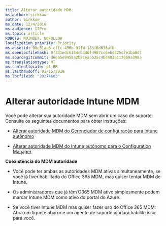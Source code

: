 ```yaml
---
title: Alterar autoridade MDM
ms.author: sirkkuw
author: Sirkkuw
ms.date: 12/4/2018
ms.audience: ITPro
ms.topic: article
ROBOTS: NOINDEX, NOFOLLOW
localization_priority: Priority
ms.assetid: 08c51aa6-cffc-456b-91fb-185f0d636afb
ms.openlocfilehash: 0f231edc6154cb3d6fd987cc6ebd425c7e1ba0d7
ms.sourcegitcommit: d6ea5e9458a2b8ceaab3ac4bd483e1130b9a398a
ms.translationtype: MT
ms.contentlocale: pt-BR
ms.lasthandoff: 01/15/2019
ms.locfileid: "28274603"
---
```

# <a name="change-intune-mdm-authority"></a>Alterar autoridade Intune MDM

Você pode alterar sua autoridade MDM sem abrir um caso de suporte. Consulte os seguintes documentos para obter instruções:
  
- [Alterar autoridade MDM do Gerenciador de configuração para Intune autônomo](https://docs.microsoft.com/sccm/mdm/deploy-use/migrate-change-mdm-authority)
    
- [Alterar autoridade MDM do Intune autônomo para o Configuration Manager](https://docs.microsoft.com/sccm/mdm/deploy-use/change-mdm-authority)
    
 **Coexistência do MDM autoridade**
  
- Você pode ter ambas as autoridades MDM ativas simultaneamente, se você já tiver habilitado do Office 365 MDM, mas quiser tentar MDM de Intune.
    
- Os administradores que já têm O365 MDM ativo simplesmente podem marcar Intune MDM como ativo do portal do Azure.
    
- Se você tiver Intune MDM mas quiser fazer uso do Office 365 MDM: Abra um tíquete abaixo e um agente de suporte ajudará habilite isso para você.
    

